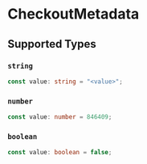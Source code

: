 # CheckoutMetadata


## Supported Types

### `string`

```typescript
const value: string = "<value>";
```

### `number`

```typescript
const value: number = 846409;
```

### `boolean`

```typescript
const value: boolean = false;
```

